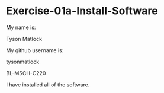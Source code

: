 # Exercise-01a-Install-Software
My name is:

Tyson Matlock

My github username is:

tysonmatlock

BL-MSCH-C220

I have installed all of the software.
